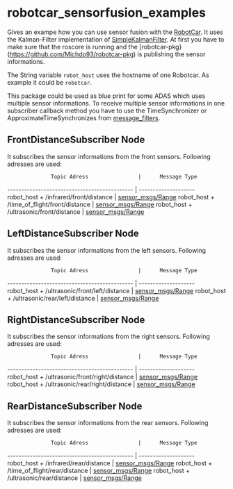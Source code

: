 # robotcar_sensorfusion_examples

Gives an exampe how you can use sensor fusion with the [RobotCar](https://github.com/Michdo93/robotcar). It uses the Kalman-Filter implementation of [SimpleKalmanFilter](https://github.com/Michdo93/SimpleKalmanFilter-Python). At first you have to make sure that the roscore is running and the [robotcar-pkg}(https://github.com/Michdo93/robotcar-pkg) is publishing the sensor informations.

The String variable `robot_host` uses the hostname of one Robotcar. As example it could be `robotcar`.

This package could be used as blue print for some ADAS which uses multiple sensor informations. To receive multiple sensor informations in one subscriber callback method you have to use the TimeSynchronizer or ApproximateTimeSynchronizes from [message_filters](http://wiki.ros.org/message_filters).

## FrontDistanceSubscriber Node

It subscribes the sensor informations from the front sensors. Following adresses are used:

                  Topic Adress                |      Message Type
--------------------------------------------- | --------------------
robot_host + /infrared/front/distance         | [sensor_msgs/Range](http://docs.ros.org/en/api/sensor_msgs/html/msg/Range.html)
robot_host + /time_of_flight/front/distance   | [sensor_msgs/Range](http://docs.ros.org/en/api/sensor_msgs/html/msg/Range.html)
robot_host + /ultrasonic/front/distance       | [sensor_msgs/Range](http://docs.ros.org/en/api/sensor_msgs/html/msg/Range.html)

## LeftDistanceSubscriber Node

It subscribes the sensor informations from the left sensors. Following adresses are used:

                  Topic Adress                |      Message Type
--------------------------------------------- | --------------------
robot_host + /ultrasonic/front/left/distance  | [sensor_msgs/Range](http://docs.ros.org/en/api/sensor_msgs/html/msg/Range.html)
robot_host + /ultrasonic/rear/left/distance   | [sensor_msgs/Range](http://docs.ros.org/en/api/sensor_msgs/html/msg/Range.html)

## RightDistanceSubscriber Node

It subscribes the sensor informations from the right sensors. Following adresses are used:


                  Topic Adress                |      Message Type
--------------------------------------------- | --------------------
robot_host + /ultrasonic/front/right/distance | [sensor_msgs/Range](http://docs.ros.org/en/api/sensor_msgs/html/msg/Range.html)
robot_host + /ultrasonic/rear/right/distance  | [sensor_msgs/Range](http://docs.ros.org/en/api/sensor_msgs/html/msg/Range.html)

## RearDistanceSubscriber Node

It subscribes the sensor informations from the rear sensors. Following adresses are used:


                  Topic Adress                |      Message Type
--------------------------------------------- | --------------------
robot_host + /infrared/rear/distance          | [sensor_msgs/Range](http://docs.ros.org/en/api/sensor_msgs/html/msg/Range.html)
robot_host + /time_of_flight/rear/distance    | [sensor_msgs/Range](http://docs.ros.org/en/api/sensor_msgs/html/msg/Range.html)
robot_host + /ultrasonic/rear/distance        | [sensor_msgs/Range](http://docs.ros.org/en/api/sensor_msgs/html/msg/Range.html)
